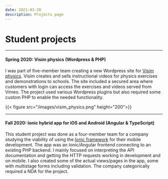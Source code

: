 ```yaml
---
date: 2021-03-20
description: Projects page
---
```


# Student projects

---

#### Spring 2020: Visim physics (Wordpress & PHP)

I was part of five-member team creating a new Wordpress site for [Visim physics](https://visimphysics.com/). Visim creates and sells instructional videos for physics exercises and demonstrations to schools. The site included a secured area where customers with login can access the exercises and videos served from Vimeo. The project used various Wordpress plugins but also required some custom PHP to enable the needed functionality.

{{< figure src="/images/visim_physics.png" height="200">}}

---

#### Fall 2020: Ionic hybrid app for iOS and Android (Angular & TypeScript)

This student project was done as a four-member team for a company studying the viability of using the [Ionic framework](https://ionicframework.com/) for their mobile development. The app was an Ionic/Angular frontend connecting to an existing PHP backend. I mainly focused on interpreting the API documentation and getting the HTTP requests working in development and on mobile. I also created some of the actual views/pages in the app, some with multistage forms including validation. The company categorically required a NDA for the project.
